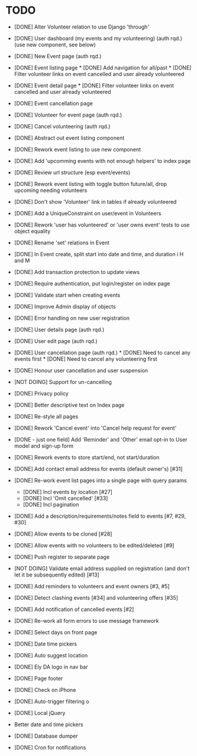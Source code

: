 # TODO

* [DONE] Alter Volunteer relation to use Django 'through'
* [DONE] User dashboard (my events and my volunteering)  (auth rqd.) (use new component, see below)
* [DONE] New Event page (auth rqd.)
* [DONE] Event listing page
         * [DONE] Add navigation for all/past
         * [DONE] Filter volunteer links on event cancelled and user already volunteered
* [DONE] Event detail page
         * [DONE] Filter volunteer links on event cancelled and user already volunteered
* [DONE] Event cancellation page
* [DONE] Volunteer for event page (auth rqd.)
* [DONE] Cancel volunteering (auth rqd.)
* [DONE] Abstract out event listing component
* [DONE] Rework event listing to use new component
* [DONE] Add 'upcomming events with not enough helpers' to index page
* [DONE] Review url structure (esp event/events)
* [DONE] Rework event listing with toggle button future/all, drop upcoming needing volunteers
* [DONE] Don't show 'Volunteer' link in tables if already volunteered
* [DONE] Add a UniqueConstraint on user/event in Volunteers
* [DONE] Rework 'user has volunteered' or 'user owns event' tests to use object equality
* [DONE] Rename 'set' relations in Event
* [DONE] In Event create, split start into date and time, and duration i H and M
* [DONE] Add transaction protection to update views
* [DONE] Require authentication, put login/register on index page
* [DONE] Validate start when creating events
* [DONE] Improve Admin display of objects
* [DONE] Error handling on new user registration
* [DONE] User details page (auth rqd.)
* [DONE] User edit page (auth rqd.)
* [DONE] User cancellation page (auth rqd.)
         * [DONE] Need to cancel any events first
         * [DONE] Need to cancel any volunteering first
* [DONE] Honour user cancellation and user suspension
* [NOT DOING] Support for un-cancelling
* [DONE] Privacy policy

* [DONE] Better descriptive text on Index page
* [DONE] Re-style all pages

* [DONE] Rework 'Cancel event' into 'Cancel help request for event'
* [DONE - just one field] Add 'Reminder' and 'Other' email opt-in to User model and sign-up form
* [DONE] Rework events to store start/end, not start/duration 
* [DONE] Add contact email address for events (default owner's) [#31]
* [DONE] Re-work event list pages into a single page with query params
    * [DONE] Incl events by location [#27]
    * [DONE] Incl 'Omit cancelled' [#33]
    * [DONE] Incl pagination
* [DONE] Add a description/requirements/notes field to events [#7, #29, #30]
* [DONE] Allow events to be cloned [#28]
* [DONE] Allow events with no volunteers to be edited/deleted [#9]
* [DONE] Push register to separate page
* [NOT DOING] Validate email address supplied on registration (and don't let it be subsequently edited) [#13]
* [DONE] Add reminders to volunteers and event owners [#3, #5]
* [DONE] Detect clashing events [#34] and volunteering offers [#35]
* [DONE] Add notification of cancelled events [#2]
* [DONE] Re-work all form errors to use message framework
* [DONE] Select days on front page
* [DONE] Date time pickers
* [DONE] Auto suggest location
* [DONE] Ely DA logo in nav bar
* [DONE] Page footer
* [DONE] Check on iPhone
* [DONE] Auto-trigger filtering o 
* [DONE] Local jQuery
* Better date and time pickers
* [DONE] Database dumper
* [DONE] Cron for notifications



